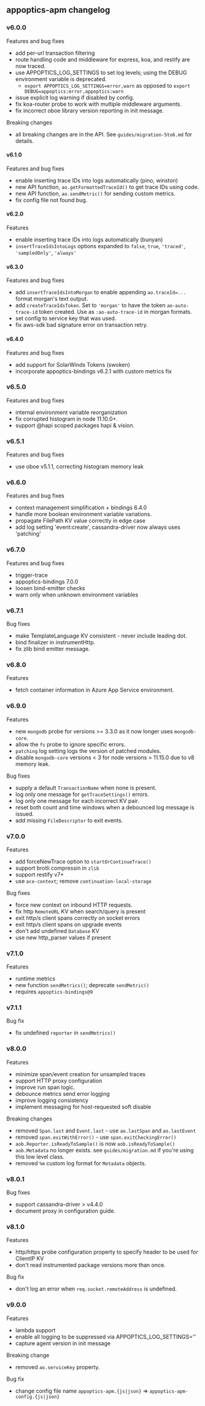 ## appoptics-apm changelog

### v6.0.0

Features and bug fixes
- add per-url transaction filtering
- route handling code and middleware for express, koa, and restify are now traced.
- use APPOPTICS_LOG_SETTINGS to set log levels; using the DEBUG environment variable is deprecated.
    - `export APPOPTICS_LOG_SETTINGS=error,warn` as opposed to `export DEBUG=appoptics:error,appoptics:warn`
- issue explicit log warning if disabled by config.
- fix koa-router probe to work with multiple middleware arguments.
- fix incorrect oboe library version reporting in init message.

Breaking changes
- all breaking changes are in the API. See `guides/migration-5to6.md` for details.

#### v6.1.0

Features and bug fixes
- enable inserting trace IDs into logs automatically (pino, winston)
- new API function, `ao.getFormattedTraceId()` to get trace IDs using code.
- new API function, `ao.sendMetric()` for sending custom metrics.
- fix config file not found bug.

#### v6.2.0

Features
- enable inserting trace IDs into logs automatically (bunyan)
- `insertTraceIdsIntoLogs` options expanded to `false`, `true`, `'traced'`, `'sampledOnly'`, `'always'`

#### v6.3.0

Features and bug fixes
- add `insertTraceIdsIntoMorgan` to enable appending `ao.traceId=...` format morgan's text output.
- add `createTraceIdsToken`. Set to `'morgan'` to have the token `ao-auto-trace-id` token created. Use as `:ao-auto-trace-id` in morgan formats.
- set config to service key that was used.
- fix aws-sdk bad signature error on transaction retry.

#### v6.4.0

Features and bug fixes
- add support for SolarWinds Tokens (swoken)
- incorporate appoptics-bindings v6.2.1 with custom metrics fix

### v6.5.0

Features and bug fixes
- internal environment variable reorganization
- fix corrupted histogram in node 11.10.0+.
- support @hapi scoped packages hapi & vision.

### v6.5.1

Features and bug fixes
- use oboe v5.1.1, correcting histogram memory leak

### v6.6.0

Features and bug fixes
- context management simplification + bindings 6.4.0
- handle more boolean environment variable variations.
- propagate FilePath KV value correctly in edge case
- add log setting 'event:create', cassandra-driver now always uses 'patching'

### v6.7.0

Features and bug fixes
- trigger-trace
- appoptics-bindings 7.0.0
- loosen bind-emitter checks
- warn only when unknown environment variables

### v6.7.1

Bug fixes
- make TemplateLanguage KV consistent - never include leading dot.
- bind finalizer in instrumentHttp.
- fix zlib bind emitter message.

### v6.8.0

Features
- fetch container information in Azure App Service environment.

### v6.9.0

Features
- new `mongodb` probe for versions >= 3.3.0 as it now longer uses `mongodb-core`.
- allow the `fs` probe to ignore specific errors.
- `patching` log setting logs the version of patched modules.
- disable `mongodb-core` versions < 3 for node versions > 11.15.0 due to v8 memory leak.

Bug fixes
- supply a default `TransactionName` when none is present.
- log only one message for `getTraceSettings()` errors.
- log only one message for each incorrect KV pair.
- reset both count and time windows when a debounced log message is issued.
- add missing `FileDescriptor` to exit events.

### v7.0.0

Features
- add forceNewTrace option to `startOrContinueTrace()`
- support brotli compressin in `zlib`
- support restify v7+
- use `ace-context`; remove `continuation-local-storage`

Bug fixes
- force new context on inbound HTTP requests.
- fix http `RemoteURL` KV when search/query is present
- exit http/s client spans correctly on socket errors
- exit http/s client spans on upgrade events
- don't add undefined `Database` KV
- use new http_parser values if present

### v7.1.0

Features
- runtime metrics
- new function `sendMetrics()`; deprecate `sendMetric()`
- requires `appoptics-bindings@9`

### v7.1.1

Bug fix
- fix undefined `reporter` in `sendMetrics()`

### v8.0.0

Features
- minimize span/event creation for unsampled traces
- support HTTP proxy configuration
- improve run span logic.
- debounce metrics send error logging
- improve logging consistency
- implement messaging for host-requested soft disable

Breaking changes
- removed `Span.last` and `Event.last` - use `ao.lastSpan` and `ao.lastEvent`
- removed `span.exitWithError()` - use `span.exitCheckingError()`
- `aob.Reporter.isReadyToSample()` is now `aob.isReadyToSample()`
- `aob.Metadata` no longer exists. see `guides/migration.md` if you're using this low level class.
- removed `%m` custom log format for `Metadata` objects.

### v8.0.1

Bug fixes
- support cassandra-driver > v4.4.0
- document proxy in configuration guide.

### v8.1.0

Features
- http/https probe configuration property to specify header to be used for ClientIP KV
- don't read instrumented package versions more than once.

Bug fix
- don't log an error when `req.socket.remoteAddress` is undefined.

### v9.0.0

Features
- lambda support
- enable all logging to be suppressed via APPOPTICS_LOG_SETTINGS=''
- capture agent version in init message

Breaking change
- removed `ao.serviceKey` property.

Bug fix
- change config file name `appoptics-apm.{js|json}` => `appoptics-apm-config.{js|json}`
